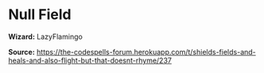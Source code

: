 # Null Field

**Wizard:** LazyFlamingo

**Source:** https://the-codespells-forum.herokuapp.com/t/shields-fields-and-heals-and-also-flight-but-that-doesnt-rhyme/237
